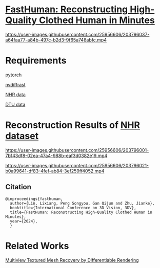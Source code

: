 # [FastHuman: Reconstructing High-Quality Clothed Human in Minutes](https://arxiv.org/abs/2211.14485)

https://user-images.githubusercontent.com/25956606/203796037-a64faa77-a84b-497c-b2d3-9f65a748abfc.mp4


# Requirements
[pytorch](https://pytorch.org/)

[nvdiffrast](https://github.com/NVlabs/nvdiffrast)

[NHR data](https://wuminye.github.io/NHR/datasets.html)

[DTU data](https://hkustconnect-my.sharepoint.com/:u:/g/personal/jzhangbs_connect_ust_hk/EazyGuwPC5tIkbI3fgeERgEBBUXBV16_hIkud_dhS34wVw?e=CWjJGP)

# Reconstruction Results of [NHR dataset](https://wuminye.github.io/NHR/)


[//]: https://user-images.githubusercontent.com/25956606/203795898-6b40fb93-7873-4d4f-b93d-66b51fa0cfe9.mp4


[//]: https://user-images.githubusercontent.com/25956606/203795977-98f697ec-96bc-46e5-a40c-7f6eff6d00ec.mp4



https://user-images.githubusercontent.com/25956606/203796001-7b143df8-02ea-47a4-988b-eaf3d0382e19.mp4




https://user-images.githubusercontent.com/25956606/203796021-b0a99641-df83-4fef-ab84-3ef259ff4052.mp4




## Citation
```
@inproceedings{fasthuman,
  author={Lin, Lixiang, Peng Songyou, Gan Qijun and Zhu, Jianke},
  booktitle={International Conference on 3D Vision, 3DV}, 
  title={FastHuman: Reconstructing High-Quality Clothed Human in Minutes}, 
  year={2024},
  }
```

# Related Works

[Multiview Textured Mesh Recovery by Differentiable Rendering](https://github.com/l1346792580123/diff)

